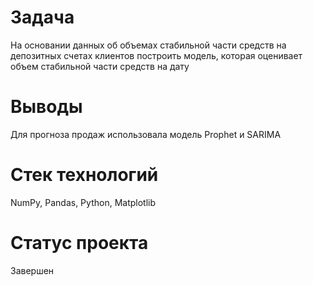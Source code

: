 # Задача
На основании данных об объемах стабильной части средств на депозитных счетах клиентов построить модель, которая оценивает объем стабильной части средств на дату

# Выводы
Для прогноза продаж использовала модель Prophet и SARIMA

# Стек технологий
NumPy, Pandas, Python, Matplotlib

# Статус проекта
Завершен

